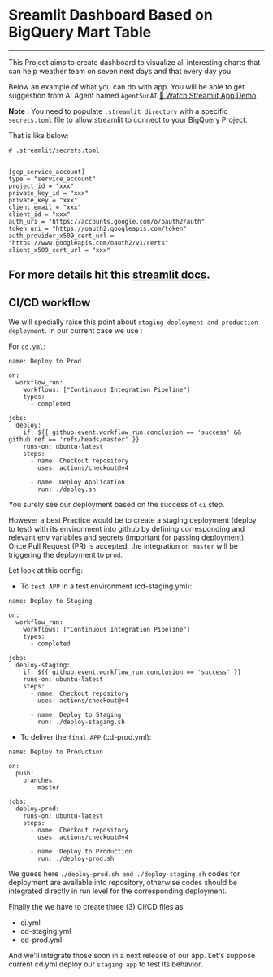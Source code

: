 # **Sreamlit Dashboard Based on BigQuery Mart Table**
---

 This Project aims to create dashboard to visualize all interesting charts that can help weather team on seven next days and that every day you.

Below an example of what you can do with app. You will be able to get suggestion from AI Agent named `AgentSunAI`
[🎥 Watch Streamlit App Demo](https://donat-konan33.github.io/assets/videos/demo.mp4)

**Note :** You need to populate ``.streamlit directory`` with a specific `secrets.toml` file to allow streamlit to connect to your BigQuery Project.

That is like below:

```
# .streamlit/secrets.toml


[gcp_service_account]
type = "service_account"
project_id = "xxx"
private_key_id = "xxx"
private_key = "xxx"
client_email = "xxx"
client_id = "xxx"
auth_uri = "https://accounts.google.com/o/oauth2/auth"
token_uri = "https://oauth2.googleapis.com/token"
auth_provider_x509_cert_url = "https://www.googleapis.com/oauth2/v1/certs"
client_x509_cert_url = "xxx"
```
For more details hit this [**streamlit docs**](https://docs.streamlit.io/develop/tutorials/databases/bigquery).
---

## **CI/CD workflow**
We will specially raise this point about ``staging deployment and production deployment``.
In our current case we use :

For ``cd.yml``:

```
name: Deploy to Prod

on:
  workflow_run:
    workflows: ["Continuous Integration Pipeline"]
    types:
      - completed

jobs:
  deploy:
    if: ${{ github.event.workflow_run.conclusion == 'success' && github.ref == 'refs/heads/master' }}
    runs-on: ubuntu-latest
    steps:
      - name: Checkout repository
        uses: actions/checkout@v4

      - name: Deploy Application
        run: ./deploy.sh
```

You surely see our deployment based on the success of ``ci`` step.

However a best Practice would be to create a staging deployment (deploy to test) with its environment into github by defining corresponding and relevant env variables and secrets (important for passing deployment). Once Pull Request (PR) is accepted, the integration ``on master`` will be triggering the deployment to ``prod``.

Let look at this config:

- To ``test APP`` in a test environment (cd-staging.yml):
```
name: Deploy to Staging

on:
  workflow_run:
    workflows: ["Continuous Integration Pipeline"]
    types:
      - completed

jobs:
  deploy-staging:
    if: ${{ github.event.workflow_run.conclusion == 'success' }}
    runs-on: ubuntu-latest
    steps:
      - name: Checkout repository
        uses: actions/checkout@v4

      - name: Deploy to Staging
        run: ./deploy-staging.sh
```

- To deliver the ``final APP`` (cd-prod.yml):
```
name: Deploy to Production

on:
  push:
    branches:
      - master

jobs:
  deploy-prod:
    runs-on: ubuntu-latest
    steps:
      - name: Checkout repository
        uses: actions/checkout@v4

      - name: Deploy to Production
        run: ./deploy-prod.sh
```

We guess here ``./deploy-prod.sh and ./deploy-staging.sh`` codes for deployment are available into repository, otherwise codes should be integrated directly in run level for the corresponding deployment.

Finally the we have to create three (3) CI/CD files as
- ci.yml
- cd-staging.yml
- cd-prod.yml

And we'll integrate those soon in a next release of our app. Let's suppose current cd.yml deploy our ``staging app`` to test its behavior.
